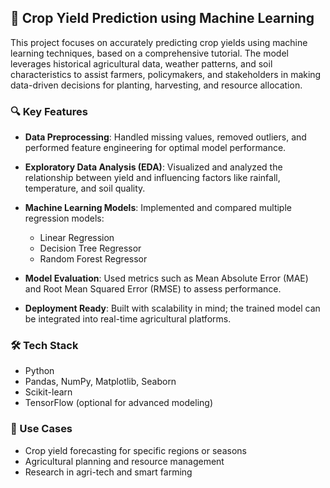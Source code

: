
## 🌾 Crop Yield Prediction using Machine Learning

This project focuses on accurately predicting crop yields using machine learning techniques, based on a comprehensive tutorial. The model leverages historical agricultural data, weather patterns, and soil characteristics to assist farmers, policymakers, and stakeholders in making data-driven decisions for planting, harvesting, and resource allocation.

### 🔍 Key Features

* **Data Preprocessing**: Handled missing values, removed outliers, and performed feature engineering for optimal model performance.
* **Exploratory Data Analysis (EDA)**: Visualized and analyzed the relationship between yield and influencing factors like rainfall, temperature, and soil quality.
* **Machine Learning Models**: Implemented and compared multiple regression models:

  * Linear Regression
  * Decision Tree Regressor
  * Random Forest Regressor
* **Model Evaluation**: Used metrics such as Mean Absolute Error (MAE) and Root Mean Squared Error (RMSE) to assess performance.
* **Deployment Ready**: Built with scalability in mind; the trained model can be integrated into real-time agricultural platforms.

### 🛠️ Tech Stack

* Python
* Pandas, NumPy, Matplotlib, Seaborn
* Scikit-learn
* TensorFlow (optional for advanced modeling)

### 📌 Use Cases

* Crop yield forecasting for specific regions or seasons
* Agricultural planning and resource management
* Research in agri-tech and smart farming


